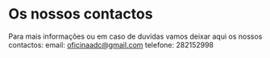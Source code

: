 # Os nossos contactos


Para mais informações ou em caso de duvidas vamos deixar aqui os nossos contactos:
email: oficinaadc@gmail.com
telefone: 282152998